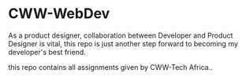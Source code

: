 # CWW-WebDev
As a product designer, collaboration between Developer and Product Designer is vital, this repo is just another step forward to becoming my developer's best friend.

   this repo contains all assignments given by CWW-Tech Africa.. 
